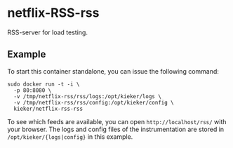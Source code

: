 # netflix-RSS-rss
RSS-server for load testing.

## Example
To start this container standalone, you can issue the following command:
```
sudo docker run -t -i \
  -p 80:8080 \
  -v /tmp/netflix-rss/rss/logs:/opt/kieker/logs \
  -v /tmp/netflix-rss/rss/config:/opt/kieker/config \
  kieker/netflix-rss-rss
```
To see which feeds are available, you can open `http://localhost/rss/` with your browser.
The logs and config files of the instrumentation are stored in `/opt/kieker/{logs|config}` in this example.

